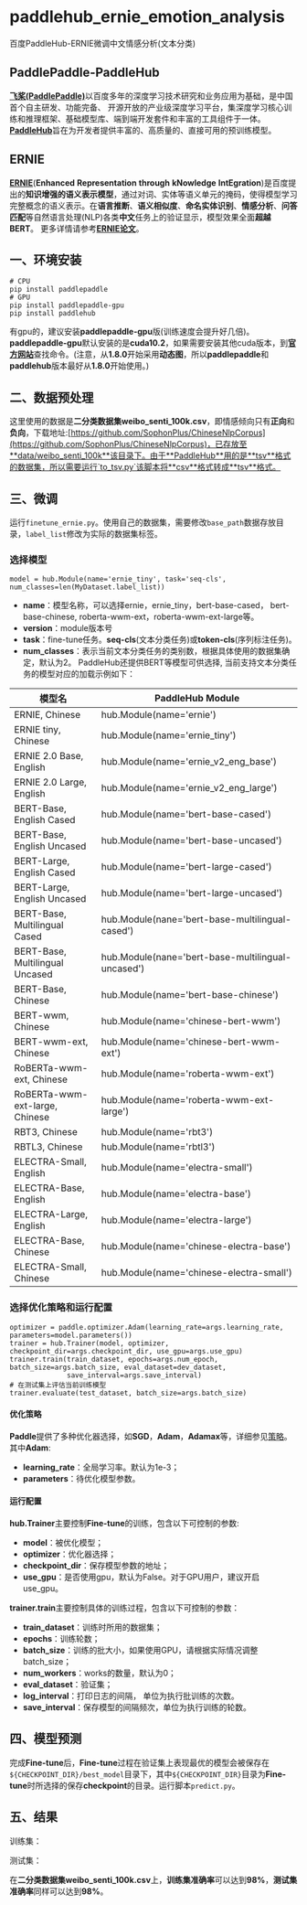 # paddlehub_ernie_emotion_analysis
百度PaddleHub-ERNIE微调中文情感分析(文本分类)
## PaddlePaddle-PaddleHub
[**飞桨(PaddlePaddle)**](https://github.com/PaddlePaddle/Paddle)以百度多年的深度学习技术研究和业务应用为基础，是中国首个自主研发、功能完备、 开源开放的产业级深度学习平台，集深度学习核心训练和推理框架、基础模型库、端到端开发套件和丰富的工具组件于一体。[**PaddleHub**](https://github.com/PaddlePaddle/PaddleHub)旨在为开发者提供丰富的、高质量的、直接可用的预训练模型。
## ERNIE
[**ERNIE**](https://github.com/PaddlePaddle/ERNIE)(**Enhanced** **Representation** **through** **kNowledge** **IntEgration**)是百度提出的**知识增强的语义表示模型**，通过对词、实体等语义单元的掩码，使得模型学习完整概念的语义表示。在**语言推断**、**语义相似度**、**命名实体识别**、**情感分析**、**问答匹配**等自然语言处理(NLP)各类**中文**任务上的验证显示，模型效果全面**超越BERT**。
更多详情请参考[**ERNIE论文**](https://arxiv.org/pdf/1904.09223.pdf)。
## 一、环境安装
    # CPU
    pip install paddlepaddle
    # GPU
    pip install paddlepaddle-gpu
    pip install paddlehub
有gpu的，建议安装**paddlepaddle-gpu**版(训练速度会提升好几倍)。**paddlepaddle-gpu**默认安装的是**cuda10.2**，如果需要安装其他cuda版本，到[**官方网站**](https://www.paddlepaddle.org.cn/install/quick?docurl=/documentation/docs/zh/install/pip/linux-pip.html)查找命令。(注意，从**1.8.0**开始采用**动态图**，所以**paddlepaddle**和**paddlehub**版本最好从**1.8.0**开始使用。)
## 二、数据预处理
这里使用的数据是**二分类数据集weibo_senti_100k.csv**，即情感倾向只有**正向**和**负向**，下载地址:[https://github.com/SophonPlus/ChineseNlpCorpus](https://github.com/SophonPlus/ChineseNlpCorpus)，已存放至**data/weibo_senti_100k**该目录下。由于**PaddleHub**用的是**tsv**格式的数据集，所以需要运行`to_tsv.py`该脚本将**csv**格式转成**tsv**格式。
## 三、微调
运行`finetune_ernie.py`。使用自己的数据集，需要修改`base_path`数据存放目录，`label_list`修改为实际的数据集标签。
### 选择模型
    model = hub.Module(name='ernie_tiny', task='seq-cls', num_classes=len(MyDataset.label_list))
* **name**：模型名称，可以选择ernie，ernie_tiny，bert-base-cased， bert-base-chinese, roberta-wwm-ext，roberta-wwm-ext-large等。
* **version**：module版本号
* **task**：fine-tune任务。**seq-cls**(文本分类任务)或**token-cls**(序列标注任务)。
* **num_classes**：表示当前文本分类任务的类别数，根据具体使用的数据集确定，默认为2。
PaddleHub还提供BERT等模型可供选择, 当前支持文本分类任务的模型对应的加载示例如下： 

|模型名|PaddleHub Module|
|--|--|
|ERNIE, Chinese|hub.Module(name='ernie')|
|ERNIE tiny, Chinese|hub.Module(name='ernie_tiny')|
|ERNIE 2.0 Base, English|hub.Module(name='ernie_v2_eng_base')|
|ERNIE 2.0 Large, English|hub.Module(name='ernie_v2_eng_large')|
|BERT-Base, English Cased|hub.Module(name='bert-base-cased')|
|BERT-Base, English Uncased|hub.Module(name='bert-base-uncased')|
|BERT-Large, English Cased|hub.Module(name='bert-large-cased')|
|BERT-Large, English Uncased|hub.Module(name='bert-large-uncased')|
|BERT-Base, Multilingual Cased|hub.Module(nane='bert-base-multilingual-cased')|
|BERT-Base, Multilingual Uncased|hub.Module(nane='bert-base-multilingual-uncased')|
|BERT-Base, Chinese|hub.Module(name='bert-base-chinese')|
|BERT-wwm, Chinese|hub.Module(name='chinese-bert-wwm')|
|BERT-wwm-ext, Chinese|hub.Module(name='chinese-bert-wwm-ext')|
|RoBERTa-wwm-ext, Chinese|hub.Module(name='roberta-wwm-ext')|
|RoBERTa-wwm-ext-large, Chinese|hub.Module(name='roberta-wwm-ext-large')|
|RBT3, Chinese|hub.Module(name='rbt3')|
|RBTL3, Chinese|hub.Module(name='rbtl3')|
|ELECTRA-Small, English|hub.Module(name='electra-small')|
|ELECTRA-Base, English|hub.Module(name='electra-base')|
|ELECTRA-Large, English|hub.Module(name='electra-large')|
|ELECTRA-Base, Chinese|hub.Module(name='chinese-electra-base')|
|ELECTRA-Small, Chinese|hub.Module(name='chinese-electra-small')|
### 选择优化策略和运行配置
    optimizer = paddle.optimizer.Adam(learning_rate=args.learning_rate, parameters=model.parameters())
    trainer = hub.Trainer(model, optimizer, checkpoint_dir=args.checkpoint_dir, use_gpu=args.use_gpu)
    trainer.train(train_dataset, epochs=args.num_epoch, batch_size=args.batch_size, eval_dataset=dev_dataset,
                  save_interval=args.save_interval)
    # 在测试集上评估当前训练模型
    trainer.evaluate(test_dataset, batch_size=args.batch_size)
#### 优化策略
**Paddle**提供了多种优化器选择，如**SGD**，**Adam**，**Adamax**等，详细参见[策略](https://www.paddlepaddle.org.cn/documentation/docs/zh/api/paddle/optimizer/Overview_cn.html)。其中**Adam**:
* **learning_rate**：全局学习率。默认为1e-3；
* **parameters**：待优化模型参数。
#### 运行配置
**hub.Trainer**主要控制**Fine-tune**的训练，包含以下可控制的参数: 
* **model**：被优化模型；
* **optimizer**：优化器选择；
* **checkpoint_dir**：保存模型参数的地址；
* **use_gpu**：是否使用gpu，默认为False。对于GPU用户，建议开启use_gpu。

**trainer.train**主要控制具体的训练过程，包含以下可控制的参数：
* **train_dataset**：训练时所用的数据集；
* **epochs**：训练轮数；
* **batch_size**：训练的批大小，如果使用GPU，请根据实际情况调整batch_size；
* **num_workers**：works的数量，默认为0；
* **eval_dataset**：验证集；
* **log_interval**：打印日志的间隔， 单位为执行批训练的次数。
* **save_interval**：保存模型的间隔频次，单位为执行训练的轮数。
## 四、模型预测
完成**Fine-tune**后，**Fine-tune**过程在验证集上表现最优的模型会被保存在`${CHECKPOINT_DIR}/best_model`目录下，其中`${CHECKPOINT_DIR}`目录为**Fine-tune**时所选择的保存**checkpoint**的目录。运行脚本`predict.py`。
## 五、结果
训练集：

测试集：

在**二分类数据集weibo_senti_100k.csv**上，**训练集准确率**可以达到**98%**，**测试集准确率**同样可以达到**98%**。
